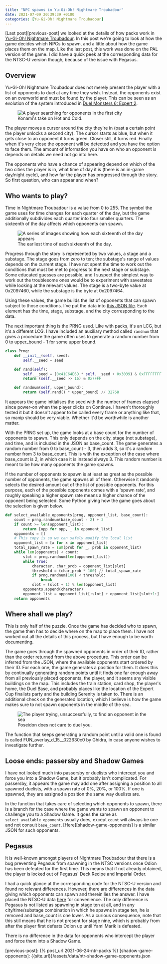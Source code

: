 ```yaml
---
title: "NPC spawns in Yu-Gi-Oh! Nightmare Troubadour"
date: 2021-07-09 20:39:39 +0100
categories: [Yu-Gi-Oh! Nightmare Troubadour]
---
```

[Last post][previous-post] we looked at the details of how packs work in
[Yu-Gi-Oh! Nightmare Troubadour][nightmare-troubadour]. In this post we're going
to look at how the game decides which NPCs to spawn, and a little about how the
game places them on the map. Like the last post, this work was done on the PAL
version of the game. I did have a quick peek at the corresponding data for the
NTSC-U version though, because of the issue with Pegasus.

## Overview

Yu-Gi-Oh! Nightmare Troubadour does not merely present the player with a list
of opponents to duel at any time they wish. Instead, the opponents exist on an
overworld and must be found by the player. This can be seen as an evolution of
the system introduced in [Duel Monsters 6: Expert 2][duel-monsters-6].

<figure>
  <img src="{{site.url}}/assets/img/ntr-first-city.png"
    alt="A player searching for opponents in the first city"/>
  <figcaption>Konami's take on Hot and Cold.</figcaption>
</figure>

The player moves a cursor around the city they're in (past a certain point the
player unlocks a second city). The cursor starts as blue, but when it gets close
to an opponent it turns green. Closer still, it turns red. Finally when it's
very close the opponent will be detected and you have the option to face them.
The amount of information you have on who an opponent is depends on details we
need not go into here.

The opponents who have a chance of appearing depend on which of the two cities
the player is in, what time of day it is (there is an in-game day/night cycle),
and how far the player has progressed through the story. So first question, who
can appear and when?

## Who wants to play?

Time in Nightmare Troubadour is a value from 0 to 255. The symbol the game uses
for time changes for each quarter of the day, but the game additionally
subdivides each quarter into four smaller quarters. The sixteenth of the day
affects which opponents can spawn.

<figure>
  <img src="{{site.url}}/assets/img/ntr-times-of-day.png"
    alt="A series of images showing how each sixteenth of the day appears"/>
  <figcaption>The earliest time of each sixteenth of the day.</figcaption>
</figure>

Progress through the story is represented by two values, a stage and a substage.
The stage goes from zero to ten; the substage's range of values depends on the
current stage. I have not spent the time to work out the conditions that must
be met to progress to the next stage or substage. Some educated guesses are
possible, and I suspect the simplest way to work out the troublesome ones would
be to experiment with savestates while looking at the relevant values. The stage
is a two-byte value at 0x2097460, while the substage is the byte at 0x2097464.

Using these values, the game builds the list of opponents that can spawn subject
to those conditions. I've put the data into [this JSON file][pal-opponents].
Each element has the time, stage, substage, and the city corresponding to the
data.

The next important thing is the PRNG used. Like with packs, it's an LCG, but
it's a different LCG. I have included an auxiliary method called `randnum`
that gives a procedure the game often uses to generate a random number from
0 to upper_bound - 1 for some upper bound.

```python
class Prng:
    def __init__(self, seed):
        self.__seed = seed

    def rand(self):
        self.__seed = (0x41C64E6D * self.__seed + 0x3039) & 0xFFFFFFFF
        return (self.__seed >> 16) & 0x7FFF

    def randnum(self, upper_bound):
        return (self.rand() * upper_bound) // 32768
```

It appears the game initialises the seed with the number of frames elapsed since
power-on when the player clicks on Continue. I haven't thoroughly tested it but
it doesn't appear to be called every frame or anything like that, so manip
should be very viable. Whether it'd be worthwhile is another matter.

With the PRNG set up, the game looks at a base count for the number of opponents
to spawn. This only depends on the city, stage (not substage), and time, and is
included in the JSON as base_count. The game generates a random number from 0 to
base_count - 3, then adds 3, so it's a random number from 3 to base_count. This
is with the exception of the case where base_count is 2, in which case it is
instead always 3. This random number is meant to be how many opponents the game
spawns.

If the number of opponents to spawn is at least as great as the possible number
of opponents, the game spawns all of them. Otherwise it randomly selects the
desired amount out of the list of possible opponents. For this purpose, each
of the possible opponents comes with a 'spawn rate', and roughly speaking a
higher spawn rate means a higher chance of the opponent being selected. Some
Python giving how the game goes about the selection is given below.

```python
def select_available_opponents(prng, opponent_list, base_count):
    count = prng.randnum(base_count - 2) + 3
    if count >= len(opponent_list):
        return [opp for opp, _ in opponent_list]
    opponents = []
    # This copy is so we can safely modify the local list
    opponent_list = [x for x in opponent_list]
    total_spawn_rate = sum(prob for _, prob in opponent_list)
    while len(opponents) < count:
        slot = prng.randnum(len(opponent_list))
        while True:
            character, char_prob = opponent_list[slot]
            threshold = (char_prob * 100) // total_spawn_rate
            if prng.randnum(100) < threshold:
                break
            slot = (slot + 1) % len(opponent_list)
        opponents.append(character)
        opponent_list = opponent_list[:slot] + opponent_list[slot+1:]
    return opponents
```

## Where shall we play?

This is only half of the puzzle. Once the game has decided who to spawn, the
game then has to decide where on the map to place them. I have not worked out
all the details of this process, but I have enough to be worth documenting.

The game goes through the spawned opponents in order of their ID, rather than
the order returned from the above procedure. This order can be inferred from the
JSON, where the available opponents start ordered by their ID. For each one, the
game generates a position for them. It does this by continually generating
random points until it finds one far enough away from all previously placed
opponents, the player, and it seems any visible buildings on the map. This
includes the train station, card shop, the player's home, the Duel Base, and
probably places like the location of the Expert Cup finalists party and the
building Serenity is taken to. There is an additional check on the generated
location, which I believe is how the game makes sure to not spawn opponents in
the middle of the sea.

<figure>
  <img src="{{site.url}}/assets/img/ntr-sea.png"
    alt="The player trying, unsuccessfully, to find an opponent in the sea"/>
  <figcaption>Poseidon does not care to duel you.</figcaption>
</figure>

The function that keeps generating a random point until a valid one is found
is called FUN_overlay_d_15__022630c0 by Ghidra, in case anyone wishes to
investigate further.

## Loose ends: passersby and Shadow Games

I have not looked much into passersby or duelists who intercept you and force
you into a Shadow Game, but it probably isn't complicated. For passersby, it
appears the game may add one after assigning a position to all spawned duelists,
with a spawn rate of 0%, 20%, or 100%. If one is spawned, they are assigned a
position the same way duelists are.

In the function that takes care of selecting which opponents to spawn, there is
a branch for the case where the game wants to spawn an opponent to challenge you
to a Shadow Game. It goes the same as `select_available_opponents` usually does,
except `count` will always be one and not consult `base_count`.
[Here][shadow-game-opponents] is a similar JSON for such opponents.

## Pegasus

It is well-known amongst players of Nightmare Troubadour that there is a bug
preventing Pegasus from spawning in the NTSC versions once Odion has been
defeated for the first time. This means that if not already obtained, the player
is locked out of Pegasus' Deck Recipe and Imperial Order.

I had a quick glance at the corresponding code for the NTSC-U version and found
no relevant differences. However, there are differences in the data giving which
opponents can spawn and therein lies the answer. I have placed the NTSC-U data
[here][ntsc-opponents] for convenience. The only difference is Pegasus is not
listed as spawning in stage ten at all, and in any city/time/substage
combination in which he spawns in stage ten, he is removed and base_count is one
lower. As a curious consequence, note that this still means that he is not
present for stage nine, which is probably from after the player first defeats
Odion up until Yami Marik is defeated.

There is no difference in the data for opponents who intercept the player and
force them into a Shadow Game.

[duel-monsters-6]: https://yugipedia.com/wiki/Yu-Gi-Oh!_Duel_Monsters_6:_Expert_2
[nightmare-troubadour]: https://yugipedia.com/wiki/Yu-Gi-Oh!_Nightmare_Troubadour
[ntsc-opponents]: {{site.url}}/assets/data/ntr-opponents-ntsc.json
[pal-opponents]: {{site.url}}/assets/data/ntr-opponents-pal.json
[previous-post]: {% post_url 2021-06-24-ntr-packs %}
[shadow-game-opponents]: {{site.url}}/assets/data/ntr-shadow-game-opponents.json
